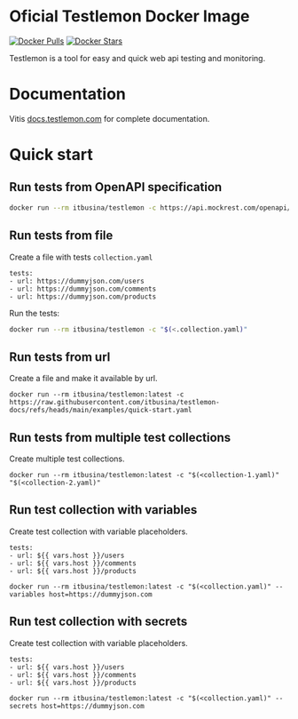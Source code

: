# Oficial Testlemon Docker Image
[![Docker Pulls](https://img.shields.io/docker/pulls/itbusina/testlemon)](https://hub.docker.com/r/itbusina/testlemon)
[![Docker Stars](https://img.shields.io/docker/stars/itbusina/testlemon)](https://hub.docker.com/r/itbusina/testlemon)

Testlemon is a tool for easy and quick web api testing and monitoring.

# Documentation
Vitis [docs.testlemon.com](https://docs.testlemon.com) for complete documentation.

# Quick start

## Run tests from OpenAPI specification
```bash
docker run --rm itbusina/testlemon -c https://api.mockrest.com/openapi/v1.json
```

## Run tests from file

Create a file with tests ```collection.yaml```

```text
tests:
- url: https://dummyjson.com/users
- url: https://dummyjson.com/comments
- url: https://dummyjson.com/products
```

Run the tests:

```bash
docker run --rm itbusina/testlemon -c "$(<.collection.yaml)"
```

## Run tests from url

Create a file and make it available by url.

```shell
docker run --rm itbusina/testlemon:latest -c https://raw.githubusercontent.com/itbusina/testlemon-docs/refs/heads/main/examples/quick-start.yaml
```

## Run tests from multiple test collections

Create multiple test collections.

```shell
docker run --rm itbusina/testlemon:latest -c "$(<collection-1.yaml)" "$(<collection-2.yaml)"
```

## Run test collection with variables

Create test collection with variable placeholders.

```text
tests:
- url: ${{ vars.host }}/users
- url: ${{ vars.host }}/comments
- url: ${{ vars.host }}/products
```

```shell
docker run --rm itbusina/testlemon:latest -c "$(<collection.yaml)" --variables host=https://dummyjson.com
```

## Run test collection with secrets

Create test collection with variable placeholders.

```text
tests:
- url: ${{ vars.host }}/users
- url: ${{ vars.host }}/comments
- url: ${{ vars.host }}/products
```

```shell
docker run --rm itbusina/testlemon:latest -c "$(<collection.yaml)" --secrets host=https://dummyjson.com
```